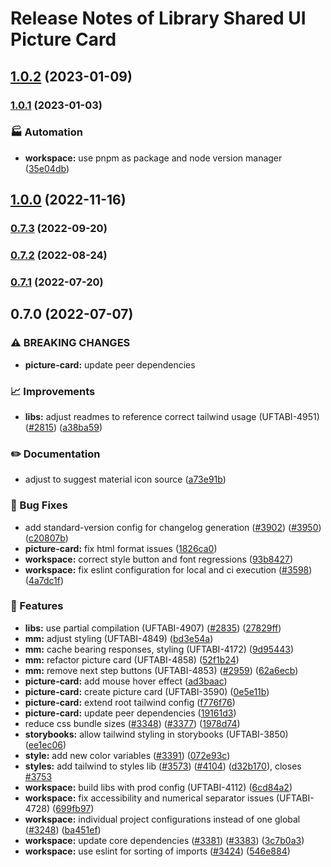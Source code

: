 # Release Notes of Library Shared UI Picture Card
## [1.0.2](https://github.com/Schaeffler-Group/frontend-schaeffler/compare/picture-card-v1.0.1...picture-card-v1.0.2) (2023-01-09)

### [1.0.1](https://github.com/Schaeffler-Group/frontend-schaeffler/compare/picture-card-v1.0.0...picture-card-v1.0.1) (2023-01-03)


### 🏭 Automation

* **workspace:** use pnpm as package and node version manager ([35e04db](https://github.com/Schaeffler-Group/frontend-schaeffler/commit/35e04dba206a3d579156300c68b2ede9206556ff))

## [1.0.0](https://github.com/Schaeffler-Group/frontend-schaeffler/compare/picture-card-v0.7.3...picture-card-v1.0.0) (2022-11-16)

### [0.7.3](https://github.com/Schaeffler-Group/frontend-schaeffler/compare/picture-card-v0.7.2...picture-card-v0.7.3) (2022-09-20)

### [0.7.2](https://github.com/Schaeffler-Group/frontend-schaeffler/compare/picture-card-v0.7.1...picture-card-v0.7.2) (2022-08-24)

### [0.7.1](https://github.com/Schaeffler-Group/frontend-schaeffler/compare/picture-card-v0.7.0...picture-card-v0.7.1) (2022-07-20)

## 0.7.0 (2022-07-07)


### ⚠ BREAKING CHANGES

* **picture-card:** update peer dependencies

### 📈 Improvements

* **libs:** adjust readmes to reference correct tailwind usage (UFTABI-4951) ([#2815](https://github.com/Schaeffler-Group/frontend-schaeffler/issues/2815)) ([a38ba59](https://github.com/Schaeffler-Group/frontend-schaeffler/commit/a38ba598e284863613dfb5e1114a4da6ec19199c))


### ✏️ Documentation

* adjust to suggest material icon source ([a73e91b](https://github.com/Schaeffler-Group/frontend-schaeffler/commit/a73e91b89002ba7f7768461b1fae6713cc88a30a))


### 🐛 Bug Fixes

* add standard-version config for changelog generation ([#3902](https://github.com/Schaeffler-Group/frontend-schaeffler/issues/3902)) ([#3950](https://github.com/Schaeffler-Group/frontend-schaeffler/issues/3950)) ([c20807b](https://github.com/Schaeffler-Group/frontend-schaeffler/commit/c20807bfbdace3a554876ba7f5b9f1be10453c72))
* **picture-card:** fix html format issues ([1826ca0](https://github.com/Schaeffler-Group/frontend-schaeffler/commit/1826ca03c3c45c3e4e1e7efd2fa646de5ab6dd35))
* **workspace:** correct style button and font regressions ([93b8427](https://github.com/Schaeffler-Group/frontend-schaeffler/commit/93b8427b40554a19024ea30d765c546965d2f0e9))
* **workspace:** fix eslint configuration for local and ci execution ([#3598](https://github.com/Schaeffler-Group/frontend-schaeffler/issues/3598)) ([4a7dc1f](https://github.com/Schaeffler-Group/frontend-schaeffler/commit/4a7dc1fe79d94b6d8ddfa7cf2644e3bbc11a3e80))


### 🎸 Features

* **libs:** use partial compilation (UFTABI-4907) ([#2835](https://github.com/Schaeffler-Group/frontend-schaeffler/issues/2835)) ([27829ff](https://github.com/Schaeffler-Group/frontend-schaeffler/commit/27829ff96da6ccc3a4ee0b98bc6f766a8c4a5057))
* **mm:** adjust styling (UFTABI-4849) ([bd3e54a](https://github.com/Schaeffler-Group/frontend-schaeffler/commit/bd3e54a0918ef1aedd60e30f257871f69752684c))
* **mm:** cache bearing responses, styling (UFTABI-4172) ([9d95443](https://github.com/Schaeffler-Group/frontend-schaeffler/commit/9d954430f1a2184528cc07a872d14401508baa5a))
* **mm:** refactor picture card (UFTABI-4858) ([52f1b24](https://github.com/Schaeffler-Group/frontend-schaeffler/commit/52f1b2471a79248e83aea0865c13d4829298325b))
* **mm:** remove next step buttons (UFTABI-4853) ([#2959](https://github.com/Schaeffler-Group/frontend-schaeffler/issues/2959)) ([62a6ecb](https://github.com/Schaeffler-Group/frontend-schaeffler/commit/62a6ecb9efd0d2b33170a6eec6d83109680ef111))
* **picture-card:** add mouse hover effect ([ad3baac](https://github.com/Schaeffler-Group/frontend-schaeffler/commit/ad3baacaea5b32f0026dbe7d6bca220aac2717b5))
* **picture-card:** create picture card (UFTABI-3590) ([0e5e11b](https://github.com/Schaeffler-Group/frontend-schaeffler/commit/0e5e11b54e2444b4b04b99e5d2356034dd8f8fc1))
* **picture-card:** extend root tailwind config ([f776f76](https://github.com/Schaeffler-Group/frontend-schaeffler/commit/f776f760caacfd5ebbb498317ee6378b94f67023))
* **picture-card:** update peer dependencies ([19161d3](https://github.com/Schaeffler-Group/frontend-schaeffler/commit/19161d3549e22a0d67b5b1fae061be731821d1e0))
* reduce css bundle sizes ([#3348](https://github.com/Schaeffler-Group/frontend-schaeffler/issues/3348)) ([#3377](https://github.com/Schaeffler-Group/frontend-schaeffler/issues/3377)) ([1978d74](https://github.com/Schaeffler-Group/frontend-schaeffler/commit/1978d745d959d521f060f51e98ab85a2390612bf))
* **storybooks:** allow tailwind styling in storybooks (UFTABI-3850) ([ee1ec06](https://github.com/Schaeffler-Group/frontend-schaeffler/commit/ee1ec0675b2c7a4b5f589a73d0f8a46dc64d1144))
* **style:** add new color variables ([#3391](https://github.com/Schaeffler-Group/frontend-schaeffler/issues/3391)) ([072e93c](https://github.com/Schaeffler-Group/frontend-schaeffler/commit/072e93cc90858f751717e10e383f87ab2d4c61f6))
* **styles:** add tailwind to styles lib ([#3573](https://github.com/Schaeffler-Group/frontend-schaeffler/issues/3573)) ([#4104](https://github.com/Schaeffler-Group/frontend-schaeffler/issues/4104)) ([d32b170](https://github.com/Schaeffler-Group/frontend-schaeffler/commit/d32b170c13de73f90b3a792d9f50f29cede37898)), closes [#3753](https://github.com/Schaeffler-Group/frontend-schaeffler/issues/3753)
* **workspace:** build libs with prod config (UFTABI-4112) ([6cd84a2](https://github.com/Schaeffler-Group/frontend-schaeffler/commit/6cd84a2b3f3b5fe695d93c28e6cf5eb69bf6c205))
* **workspace:** fix accessibility and numerical separator issues (UFTABI-4728) ([699fb97](https://github.com/Schaeffler-Group/frontend-schaeffler/commit/699fb97a63a9069d847dfa489386da561028e5ea))
* **workspace:** individual project configurations instead of one global ([#3248](https://github.com/Schaeffler-Group/frontend-schaeffler/issues/3248)) ([ba451ef](https://github.com/Schaeffler-Group/frontend-schaeffler/commit/ba451ef87c9c9cff99440b9739c9ebf4069a16dc))
* **workspace:** update core dependencies ([#3381](https://github.com/Schaeffler-Group/frontend-schaeffler/issues/3381)) ([#3383](https://github.com/Schaeffler-Group/frontend-schaeffler/issues/3383)) ([3c7b0a3](https://github.com/Schaeffler-Group/frontend-schaeffler/commit/3c7b0a37be3104fc216c3ee6506d5f8ce2cadb21))
* **workspace:** use eslint for sorting of imports ([#3424](https://github.com/Schaeffler-Group/frontend-schaeffler/issues/3424)) ([546e884](https://github.com/Schaeffler-Group/frontend-schaeffler/commit/546e8845a9250580ccdc982e3f5c1d818f8678bd))
